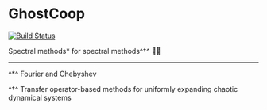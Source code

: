 # GhostCoop

[![Build Status](https://travis-ci.org/johnwormell/GhostCoop.jl.svg?branch=master)](https://travis-ci.org/johnwormell/GhostCoop.jl)

Spectral methods* for spectral methods^†^ 👻✊

________________

^*^ Fourier and Chebyshev

^†^ Transfer operator-based methods for uniformly expanding chaotic dynamical systems